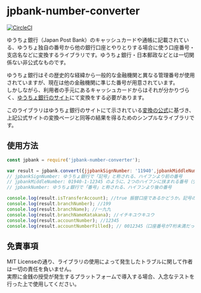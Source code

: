 # jpbank-number-converter

[![CircleCI](https://circleci.com/gh/ryo-a/jpbank-number-converter.svg?style=svg)](https://circleci.com/gh/ryo-a/jpbank-number-converter)

ゆうちょ銀行（Japan Post Bank）のキャッシュカードや通帳に記載されている、ゆうちょ独自の番号から他の銀行口座とやりとりする場合に使う口座番号・支店名などに変換するライブラリです。ゆうちょ銀行・日本郵政などとは一切関係ない非公式なものです。

ゆうちょ銀行はその歴史的な経緯から一般的な金融機関と異なる管理番号が使用されていますが、現在は他の金融機関に準じた番号が用意されています。  
しかしながら、利用者の手元にあるキャッシュカードからはそれが分かりづらく、[ゆうちょ銀行のサイト](https://www.jp-bank.japanpost.jp/kojin/sokin/furikomi/kouza/kj_sk_fm_kz_1.html)にて変換をする必要があります。  

このライブラリはゆうちょ銀行のサイトにて示されている[変換の公式](https://www.jp-bank.japanpost.jp/kojin/sokin/koza/kj_sk_kz_furikomi_ksk.html)に基づき、上記公式サイトの変換ページと同等の結果を得るためのシンプルなライブラリです。


## 使用方法

```js
const jpbank = require('jpbank-number-converter');

var result = jpbank.convert({jjpbankSignNumber: '11940',jpbankMiddleNumber:'1',jpbankNumber:'12345'});
// jpbankSignNumber: ゆうちょ銀行で「記号」と称される、ハイフンより前の番号
// jpbankMiddleNumber: 01940-1-12345 のように、2つのハイフンに挟まれる番号（少なくとも現時点では計算には使用していません）
// jpbankNumber: ゆうちょ銀行で「番号」と称される、ハイフンより後の番号

console.log(result.isTransferAccount); //true 振替口座であるかどうか。記号の先頭の数字が1であれば振替口座です。
console.log(result.branchNumber); //199
console.log(result.branchName); //一九九
console.log(result.branchNameKatakana); //イチキユウキユウ
console.log(result.accountNumber); //12345
console.log(result.accountNumberFilled); // 0012345（口座番号が7桁未満だった場合、先頭から0で埋めたもの）
```

## 免責事項
MIT Licenseの通り、ライブラリの使用によって発生したトラブルに関して作者は一切の責任を負いません。  
実際に金銭の授受が発生するプラットフォームで導入する場合、入念なテストを行った上で使用してください。